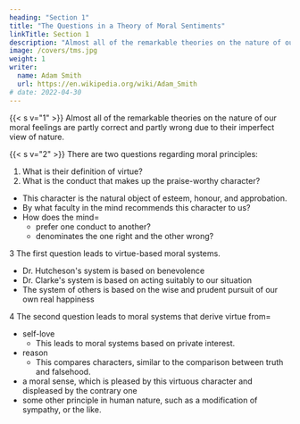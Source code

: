 ```yaml
---
heading: "Section 1"
title: "The Questions in a Theory of Moral Sentiments"
linkTitle: Section 1
description: "Almost all of the remarkable theories on the nature of our moral feelings are partly correct and partly wrong due to their imperfect view of nature"
image: /covers/tms.jpg
weight: 1
writer:
  name: Adam Smith
  url: https://en.wikipedia.org/wiki/Adam_Smith
# date: 2022-04-30
---
```




{{< s v="1" >}} Almost all of the remarkable theories on the nature of our moral feelings are partly correct and partly wrong due to their imperfect view of nature.

<!-- Every reputable system of morality is ultimately derived from some of those principles I have mentioned.
In this respect, all of them are founded on natural principles.
They are all in some measure in the right.
But many of them are derived from an .
So many of them are also in the wrong. -->

{{< s v="2" >}} There are two questions regarding moral principles:

1. What is their definition of virtue?
2. What is the conduct that makes up the praise-worthy character?
  - This character is the natural object of esteem, honour, and approbation.
  - By what faculty in the mind recommends this character to us?
  - How does the mind= 
    - prefer one conduct to another?
    - denominates the one right and the other wrong?
 
3 The first question leads to virtue-based moral systems.
- Dr. Hutcheson's system is based on benevolence
- Dr. Clarke's system is based on acting suitably to our situation
- The system of others is based on the wise and prudent pursuit of our own real happiness
 
4 The second question leads to moral systems that derive virtue from= 
- self-love
  - This leads to moral systems based on private interest.
- reason
  - This compares characters, similar to the comparison between truth and falsehood.
- a moral sense, which is pleased by this virtuous character and displeased by the contrary one
- some other principle in human nature, such as a modification of sympathy, or the like.
